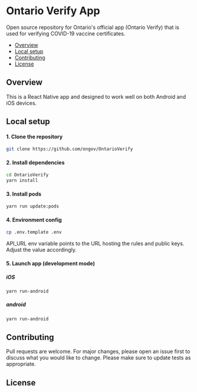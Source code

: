 # Ontario Verify App

Open source repository for Ontario's official app (Ontario Verify) that is used for verifying COVID-19 vaccine certificates.
- [Overview](#overview)
- [Local setup](#local-setup)
- [Contributing](#adsf)
- [License](#license)

## Overview
This is a React Native app and designed to work well on both Android and iOS devices. 

## Local setup
#### 1. Clone the repository
```bash
git clone https://github.com/ongov/OntarioVerify
```

#### 2. Install dependencies
```bash
cd OntarioVerify
yarn install
```

#### 3. Install pods
```bash
yarn run update:pods
```

#### 4. Environment config
```bash
cp .env.template .env
```
API_URL env variable points to the URL hosting the rules and public keys. Adjust the value accordingly.

#### 5. Launch app (development mode)
##### iOS
```bash
yarn run-android
```
##### android
```bash
yarn run-android
```

##  Contributing
Pull requests are welcome. For major changes, please open an issue first to discuss what you would like to change.
Please make sure to update tests as appropriate.

##  License
